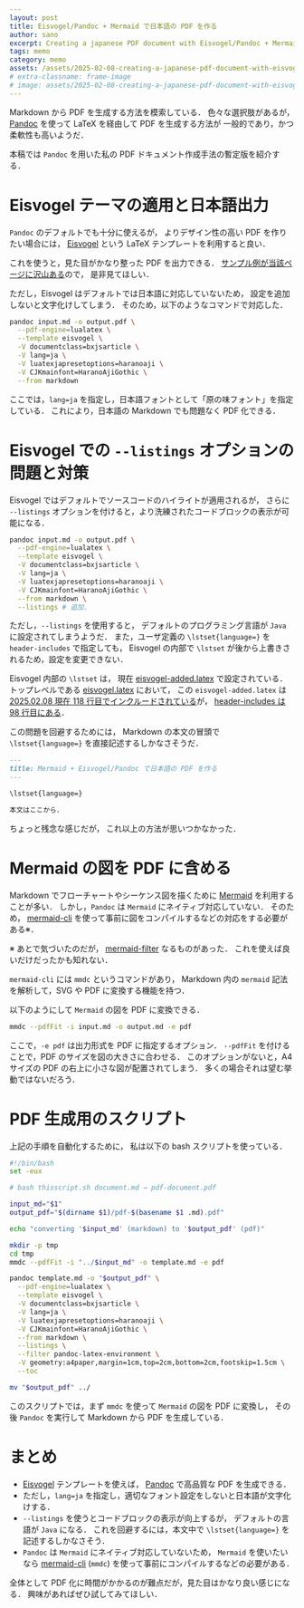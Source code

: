 ```yaml
---
layout: post
title: Eisvogel/Pandoc + Mermaid で日本語の PDF を作る
author: sano
excerpt: Creating a japanese PDF document with Eisvogel/Pandoc + Mermaid.js
tags: memo
category: memo
assets: /assets/2025-02-08-creating-a-japanese-pdf-document-with-eisvogel-pandoc-+-mermaid.js/
# extra-classname: frame-image
# image: assets/2025-02-08-creating-a-japanese-pdf-document-with-eisvogel-pandoc-+-mermaid.js/front.png
---
```


Markdown から PDF を生成する方法を模索している．
色々な選択肢があるが，
[Pandoc](https://pandoc.org/) を使って LaTeX を経由して PDF を生成する方法が
一般的であり，かつ柔軟性も高いようだ．

本稿では `Pandoc` を用いた私の PDF ドキュメント作成手法の暫定版を紹介する．

# Eisvogel テーマの適用と日本語出力　

`Pandoc` のデフォルトでも十分に使えるが，
よりデザイン性の高い PDF を作りたい場合には，
[Eisvogel](https://github.com/Wandmalfarbe/pandoc-latex-template) という LaTeX テンプレートを利用すると良い．

これを使うと，見た目がかなり整った PDF を出力できる．
[サンプル例が当該ページに沢山ある](https://github.com/Wandmalfarbe/pandoc-latex-template)ので，
是非見てほしい．

ただし，Eisvogel はデフォルトでは日本語に対応していないため，
設定を追加しないと文字化けしてしまう．
そのため，以下のようなコマンドで対応した．

```bash
pandoc input.md -o output.pdf \
  --pdf-engine=lualatex \
  --template eisvogel \
  -V documentclass=bxjsarticle \
  -V lang=ja \
  -V luatexjapresetoptions=haranoaji \
  -V CJKmainfont=HaranoAjiGothic \
  --from markdown
```

ここでは，`lang=ja` を指定し，日本語フォントとして「原の味フォント」を指定している．
これにより，日本語の Markdown でも問題なく PDF 化できる．

# Eisvogel での `--listings` オプションの問題と対策

Eisvogel ではデフォルトでソースコードのハイライトが適用されるが，
さらに `--listings` オプションを付けると，より洗練されたコードブロックの表示が可能になる．

```bash
pandoc input.md -o output.pdf \
  --pdf-engine=lualatex \
  --template eisvogel \
  -V documentclass=bxjsarticle \
  -V lang=ja \
  -V luatexjapresetoptions=haranoaji \
  -V CJKmainfont=HaranoAjiGothic \
  --from markdown \
  --listings # 追加．
```

ただし，`--listings` を使用すると，
デフォルトのプログラミング言語が `Java` に設定されてしまうようだ．
また，ユーザ定義の `\lstset{language=}` を `header-includes` で指定しても，
Eisvogel の内部で `\lstset` が後から上書きされるため，設定を変更できない．

Eisvogel 内部の `\lstset` は，
現在
[eisvogel-added.latex](https://github.com/Wandmalfarbe/pandoc-latex-template/blob/master/template-multi-file/eisvogel-added.latex)
で設定されている．
トップレベルである
[eisvogel.latex](https://github.com/Wandmalfarbe/pandoc-latex-template/blob/master/template-multi-file/eisvogel.latex)
において，
この `eisvogel-added.latex` は
[2025.02.08 現在 118 行目でインクルードされている](https://github.com/Wandmalfarbe/pandoc-latex-template/blob/d22cbd7c28e24ba7a0e4d0da46ffd6732c57d800/template-multi-file/eisvogel.latex#L118)が，
[header-includes は 98 行目にある](https://github.com/Wandmalfarbe/pandoc-latex-template/blob/d22cbd7c28e24ba7a0e4d0da46ffd6732c57d800/template-multi-file/eisvogel.latex#L98)．

この問題を回避するためには，
Markdown の本文の冒頭で `\lstset{language=}` を直接記述するしかなさそうだ．

```markdown
---
title: Mermaid + Eisvogel/Pandoc で日本語の PDF を作る
---

\lstset{language=}

本文はここから．
```

ちょっと残念な感じだが，
これ以上の方法が思いつかなかった．

# Mermaid の図を PDF に含める

Markdown でフローチャートやシーケンス図を描くために
[Mermaid](https://mermaid.js.org/)
を利用することが多い．
しかし，`Pandoc` は `Mermaid` にネイティブ対応していない．
そのため，
[mermaid-cli](https://github.com/mermaid-js/mermaid-cli)
を使って事前に図をコンパイルするなどの対応をする必要がある※．

※ あとで気づいたのだが，
[mermaid-filter](https://github.com/raghur/mermaid-filter)
なるものがあった．
これを使えば良いだけだったかも知れない．

`mermaid-cli` には `mmdc` というコマンドがあり，
Markdown 内の `mermaid` 記法を解析して，SVG や PDF に変換する機能を持つ．

以下のようにして `Mermaid` の図を PDF に変換できる．

```bash
mmdc --pdfFit -i input.md -o output.md -e pdf
```

ここで，`-e pdf` は出力形式を PDF に指定するオプション．
`--pdfFit` を付けることで，PDF のサイズを図の大きさに合わせる．
このオプションがないと，A4 サイズの PDF の右上に小さな図が配置されてしまう．
多くの場合それは望む挙動ではないだろう．

# PDF 生成用のスクリプト

上記の手順を自動化するために，
私は以下の bash スクリプトを使っている．

```bash
#!/bin/bash
set -eux

# bash thisscript.sh document.md → pdf-document.pdf

input_md="$1"
output_pdf="$(dirname $1)/pdf-$(basename $1 .md).pdf"

echo "converting '$input_md' (markdown) to '$output_pdf' (pdf)"

mkdir -p tmp
cd tmp
mmdc --pdfFit -i "../$input_md" -o template.md -e pdf

pandoc template.md -o "$output_pdf" \
  --pdf-engine=lualatex \
  --template eisvogel \
  -V documentclass=bxjsarticle \
  -V lang=ja \
  -V luatexjapresetoptions=haranoaji \
  -V CJKmainfont=HaranoAjiGothic \
  --from markdown \
  --listings \
  --filter pandoc-latex-environment \
  -V geometry:a4paper,margin=1cm,top=2cm,bottom=2cm,footskip=1.5cm \
  --toc

mv "$output_pdf" ../
```

このスクリプトでは，まず `mmdc` を使って `Mermaid` の図を PDF に変換し，
その後 `Pandoc` を実行して Markdown から PDF を生成している．

# まとめ

- [Eisvogel](https://github.com/Wandmalfarbe/pandoc-latex-template)
  テンプレートを使えば，
  [Pandoc](https://pandoc.org/)
  で高品質な PDF を生成できる．
- ただし，`lang=ja` を指定し，適切なフォント設定をしないと日本語が文字化けする．
- `--listings` を使うとコードブロックの表示が向上するが，
  デフォルトの言語が `Java` になる．
  これを回避するには，本文中で `\lstset{language=}` を記述するしかなさそう．
- `Pandoc` は `Mermaid` にネイティブ対応していないため，
  `Mermaid` を使いたいなら
  [mermaid-cli](https://github.com/mermaid-js/mermaid-cli)
  (`mmdc`) を使って事前にコンパイルするなどの必要がある．

全体として PDF 化に時間がかかるのが難点だが，見た目はかなり良い感じになる．
興味があればぜひ試してみてほしい．
